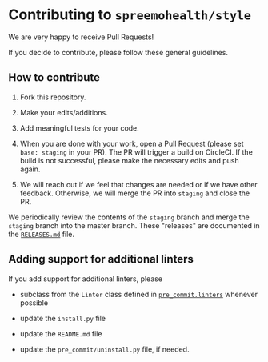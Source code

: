# Contributing to `spreemohealth/style`

We are very happy to receive Pull Requests!

If you decide to contribute, please follow these general guidelines.

## How to contribute

1. Fork this repository.

2. Make your edits/additions.

3. Add meaningful tests for your code.

4. When you are done with your work, open a Pull Request (please set
   `base: staging` in your PR).
   The PR will trigger a build on CircleCI.
   If the build is not successful, please make the necessary edits and push
   again.

5. We will reach out if we feel that changes are needed or if we have other
   feedback.
   Otherwise, we will merge the PR into `staging` and close the PR.

We periodically review the contents of the `staging` branch and merge the
`staging` branch into the master branch.
These "releases" are documented in the
[`RELEASES.md`](https://github.com/spreemohealth/style/blob/master/RELEASES.md)
file.

## Adding support for additional linters

If you add support for additional linters, please

- subclass from the `Linter` class defined in
  [`pre_commit.linters`](https://github.com/spreemohealth/style/blob/master/pre_commit/linters.py)
  whenever possible

- update the `install.py` file

- update the `README.md` file

- update the `pre_commit/uninstall.py` file, if needed.
